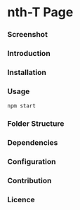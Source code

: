 # nth-T Page

### Screenshot
### Introduction
### Installation
### Usage
  `npm start`
### Folder Structure
### Dependencies
### Configuration
### Contribution
### Licence
